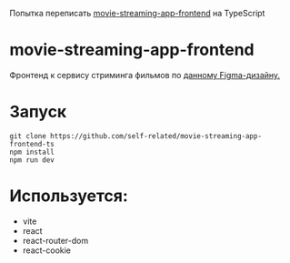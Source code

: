 Попытка переписать [movie-streaming-app-frontend](https://github.com/self-related/movie-streaming-app-frontend) на TypeScript

# movie-streaming-app-frontend
Фронтенд к сервису стриминга фильмов по [данному Figma-дизайну.](https://www.figma.com/community/file/1242483387238547726/movie-streaming-web-app-ui)

# Запуск

```
git clone https://github.com/self-related/movie-streaming-app-frontend-ts
npm install
npm run dev
```

# Используется:
- vite
- react
- react-router-dom
- react-cookie
